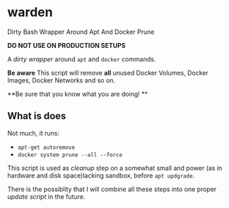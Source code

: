 # warden
Dirty Bash Wrapper Around Apt And Docker Prune

**DO NOT USE ON PRODUCTION SETUPS**

A *dirty wrapper* around ``apt`` and ``docker`` commands.

**Be aware** This script will remove **all** unused Docker Volumes, Docker Images, Docker Networks and so on.

**Be sure that you know what you are doing! **

## What is does

Not much, it runs:

* ``apt-get autoremove``
* ``docker system prune --all --force``

This script is used as *cleanup* step on a somewhat small and power (as in hardware and disk space)lacking sandbox, before ``apt updgrade``.

There is the possiblity that I will combine all these steps into one
proper *update script* in the future.
